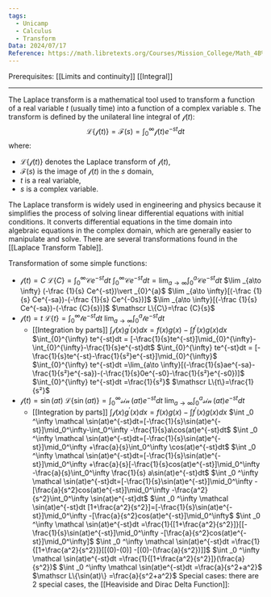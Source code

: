 ```yaml
---
tags:
  - Unicamp
  - Calculus
  - Transform
Data: 2024/07/17
Reference: https://math.libretexts.org/Courses/Mission_College/Math_4B%3A_Differential_Equations_(Kravets)/07%3A_Laplace_Transforms/7.01%3A_Introduction_to_the_Laplace_Transform
---
```

Prerequisites:
	[[Limits and continuity]]
	[[Integral]]

---
The Laplace transform is a mathematical tool used to transform a function of a real variable $t$ (usually time) into a function of a complex variable $s$. The transform is defined by the unilateral line integral of $\mathcal f(t)$:
$$\mathscr L\{\mathcal f(t)\}=
\mathcal F(s)=
\int _0 ^\infty \mathcal f(t)e^{-st}dt
$$
where:

- $\mathscr L\{\mathcal f(t)\}$ denotes the Laplace transform of $\mathcal f(t)$,
- $\mathcal F(s)$ is the image of $\mathcal f(t)$ in the $s$ domain,
- $t$ is a real variable,
- $s$ is a complex variable.

The Laplace transform is widely used in engineering and physics because it simplifies the process of solving linear differential equations with initial conditions. It converts differential equations in the time domain into algebraic equations in the complex domain, which are generally easier to manipulate and solve.
There are several transformations found in the [[Laplace Transform Table]].

Transformation of some simple functions:
- $\mathcal f(t)=C$
	$\mathscr L\{C\}=\int _0 ^\infty \mathcal Ce^{-st}dt$
	$\int _0 ^\infty \mathcal Ce^{-st}dt=\lim _{a\to \infty} \int _0 ^a \mathcal Ce^{-st}dt$
	$\lim _{a\to \infty} (-\frac {1}{s} Ce^{-st})\vert _{0}^{a}$
	$\lim _{a\to \infty}[(-\frac {1}{s} Ce^{-sa})-(-\frac {1}{s} Ce^{-0s})]$
	$\lim _{a\to \infty}[(-\frac {1}{s} Ce^{-sa})-(-\frac {C}{s})]$
	$\mathscr L\{C\}=\frac {C}{s}$
- $\mathcal f(t)=t$
	$\mathscr L\{t\}=\int _0 ^\infty \mathcal te^{-st}dt$
	$\lim _{a\to \infty} \int _0 ^a \mathcal te^{-st}dt$
	- [[Integration by parts]]
		 $\int \mathcal f(x)g^′(x)dx=f(x)g(x)-\int f^′(x)g(x)dx$
	$\int_{0}^{\infty} te^{-st}dt = [-\frac{1}{s}te^{-st}]\mid_{0}^{\infty}-\int_{0}^{\infty}-\frac{1}{s}e^{-st}dt$
	$\int_{0}^{\infty} te^{-st}dt = [-\frac{1}{s}te^{-st}-\frac{1}{s²}e^{-st}]\mid_{0}^{\infty}$
	$\int_{0}^{\infty} te^{-st}dt =\lim_{a\to \infty}[(-\frac{1}{s}ae^{-sa}-\frac{1}{s²}e^{-sa})-(-\frac{1}{s}0e^{-s0}-\frac{1}{s²}e^{-s0})]$
	$\int_{0}^{\infty} te^{-st}dt =\frac{1}{s²}$
	$\mathscr L\{t\}=\frac{1}{s²}$
- $\mathcal f(t)=\sin(at)$
	$\mathscr L\{\sin(at)\}=\int _0 ^\infty \mathcal \sin(at)e^{-st}dt$
	$\lim _{a\to \infty} \int _0 ^a \mathcal \sin(at)e^{-st}dt$
	- [[Integration by parts]]
		 $\int \mathcal f(x)g^′(x)dx=f(x)g(x)-\int f^′(x)g(x)dx$
	$\int _0 ^\infty \mathcal \sin(at)e^{-st}dt=[-\frac{1}{s}\sin(at)e^{-st}]\mid_0^\infty-\int_0^\infty -\frac{1}{s}a\cos(at)e^{-st}dt$
	$\int _0 ^\infty \mathcal \sin(at)e^{-st}dt=[-\frac{1}{s}\sin(at)e^{-st}]\mid_0^\infty +\frac{a}{s}\int_0^\infty \cos(at)e^{-st}dt$
	$\int _0 ^\infty \mathcal \sin(at)e^{-st}dt=[-\frac{1}{s}\sin(at)e^{-st}]\mid_0^\infty +\frac{a}{s}[-\frac{1}{s}cos(at)e^{-st}]\mid_0^\infty -\frac{a}{s}\int_0^\infty \frac{1}{s} a\sin(at)e^{-st}dt$
	$\int _0 ^\infty \mathcal \sin(at)e^{-st}dt=[-\frac{1}{s}\sin(at)e^{-st}]\mid_0^\infty -[\frac{a}{s^2}cos(at)e^{-st}]\mid_0^\infty -\frac{a^2}{s^2}\int_0^\infty \sin(at)e^{-st}dt$
	$\int _0 ^\infty \mathcal \sin(at)e^{-st}dt [1+\frac{a^2}{s^2}]=[-\frac{1}{s}\sin(at)e^{-st}]\mid_0^\infty -[\frac{a}{s^2}cos(at)e^{-st}]\mid_0^\infty$
	$\int _0 ^\infty \mathcal \sin(at)e^{-st}dt =\frac{1}{[1+\frac{a^2}{s^2}]}[[-\frac{1}{s}\sin(at)e^{-st}]\mid_0^\infty -[\frac{a}{s^2}cos(at)e^{-st}]\mid_0^\infty]$
	$\int _0 ^\infty \mathcal \sin(at)e^{-st}dt =\frac{1}{[1+\frac{a^2}{s^2}]}[[(0)-(0)] -[(0)-(\frac{a}{s^2})]]$
	$\int _0 ^\infty \mathcal \sin(at)e^{-st}dt =\frac{1}{[1+\frac{a^2}{s^2}]}(\frac{a}{s^2})$
	$\int _0 ^\infty \mathcal \sin(at)e^{-st}dt =\frac{a}{s^2+a^2}$
	$\mathscr L\{\sin(at)\} =\frac{a}{s^2+a^2}$
Special cases:
there are 2 special cases, the [[Heaviside and Dirac Delta Function]]:



